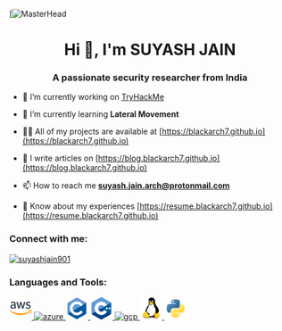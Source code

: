 [![MasterHead](https://cdn.dribbble.com/users/5392055/screenshots/11652565/media/f9e881e7715a56bc5b2e6981334bba66.gif)
<h1 align="center">Hi 👋, I'm SUYASH JAIN</h1>
<h3 align="center">A passionate security researcher from India</h3>

- 🔭 I’m currently working on [TryHackMe](https://blog.blackarch7.github.io)

- 🌱 I’m currently learning **Lateral Movement**

- 👨‍💻 All of my projects are available at [https://blackarch7.github.io](https://blackarch7.github.io)

- 📝 I write articles on [https://blog.blackarch7.github.io](https://blog.blackarch7.github.io)

- 📫 How to reach me **suyash.jain.arch@protonmail.com**

- 📄 Know about my experiences [https://resume.blackarch7.github.io](https://resume.blackarch7.github.io)

<h3 align="left">Connect with me:</h3>
<p align="left">
<a href="https://linkedin.com/in/suyashjain901" target="blank"><img align="center" src="https://raw.githubusercontent.com/rahuldkjain/github-profile-readme-generator/master/src/images/icons/Social/linked-in-alt.svg" alt="suyashjain901" height="30" width="40" /></a>
</p>

<h3 align="left">Languages and Tools:</h3>
<p align="left"> <a href="https://aws.amazon.com" target="_blank" rel="noreferrer"> <img src="https://raw.githubusercontent.com/devicons/devicon/master/icons/amazonwebservices/amazonwebservices-original-wordmark.svg" alt="aws" width="40" height="40"/> </a> <a href="https://azure.microsoft.com/en-in/" target="_blank" rel="noreferrer"> <img src="https://www.vectorlogo.zone/logos/microsoft_azure/microsoft_azure-icon.svg" alt="azure" width="40" height="40"/> </a> <a href="https://www.cprogramming.com/" target="_blank" rel="noreferrer"> <img src="https://raw.githubusercontent.com/devicons/devicon/master/icons/c/c-original.svg" alt="c" width="40" height="40"/> </a> <a href="https://www.w3schools.com/cpp/" target="_blank" rel="noreferrer"> <img src="https://raw.githubusercontent.com/devicons/devicon/master/icons/cplusplus/cplusplus-original.svg" alt="cplusplus" width="40" height="40"/> </a> <a href="https://cloud.google.com" target="_blank" rel="noreferrer"> <img src="https://www.vectorlogo.zone/logos/google_cloud/google_cloud-icon.svg" alt="gcp" width="40" height="40"/> </a> <a href="https://www.linux.org/" target="_blank" rel="noreferrer"> <img src="https://raw.githubusercontent.com/devicons/devicon/master/icons/linux/linux-original.svg" alt="linux" width="40" height="40"/> </a> <a href="https://www.python.org" target="_blank" rel="noreferrer"> <img src="https://raw.githubusercontent.com/devicons/devicon/master/icons/python/python-original.svg" alt="python" width="40" height="40"/> </a> </p>
